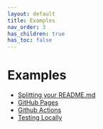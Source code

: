```yaml
---
layout: default
title: Examples
nav_order: 3
has_children: true
has_toc: false
---
```

# Examples



- [Splitting your README.md](examples/splitting-your-readmemd.md)
- [GitHub Pages](examples/github-pages.md)
- [Github Actions](examples/github-actions.md)
- [Testing Locally](examples/testing-locally.md)


<!-- Generated with mdsplit: https://github.com/alandefreitas/mdsplit -->
